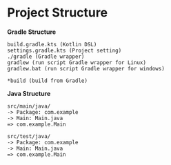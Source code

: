 # Project Structure

**Gradle Structure**
```
build.gradle.kts (Kotlin DSL)
settings.gradle.kts (Project setting)
./gradle (Gradle wrapper)
gradlew (run script Gradle wrapper for Linux)
gradlew.bat (run script Gradle wrapper for windows)

*build (build from Gradle)
```

**Java Structure**
```
src/main/java/
-> Package: com.example
-> Main: Main.java
=> com.example.Main

src/test/java/
-> Package: com.example
-> Main: Main.java
=> com.example.Main
```